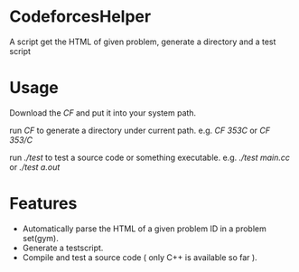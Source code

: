 CodeforcesHelper
================

A script get the HTML of given problem, generate a directory and a test script

# Usage

Download the *CF* and put it into your system path.

run *CF <problem id>* to generate a directory under current path. 
e.g. *CF 353C* or *CF 353/C*

run *./test <filename>* to test a source code or something executable.
e.g. *./test main.cc* or *./test a.out*

# Features

* Automatically parse the HTML of a given problem ID in a problem set(gym).
* Generate a testscript.
* Compile and test a source code ( only C++ is available so far ).





